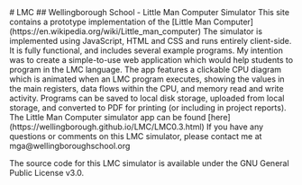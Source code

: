 <head>
    <meta charset="utf-8">
    <meta name="keywords" content="LMC, Little Man Computer, CPU, Simulator, Simulation, Emulator, Emulation, Central, Processor, Processing, Unit, ALU, MAR, MDR, CU">
    <meta name="description" content="Little Man Computer (LMC) Simulator">
</head>
# LMC
## Wellingborough School - Little Man Computer Simulator
This site contains a prototype implementation of the [Little Man Computer](https://en.wikipedia.org/wiki/Little_man_computer)
The simulator is implemented using JavaScript, HTML and CSS and runs entirely client-side.
It is fully functional, and includes several example programs.  
My intention was to create a simple-to-use web application which would help students to program in the LMC language.  
The app features a clickable CPU diagram which is animated when an LMC program executes, showing the values in the main registers, data flows within the CPU, and memory read and write activity.  
Programs can be saved to local disk storage, uploaded from local storage, and converted to PDF for printing (or including in project reports).
The Little Man Computer simulator app can be found [here](https://wellingborough.github.io/LMC/LMC0.3.html)
If you have any questions or comments on this LMC simulator, please contact me at mga@wellingboroughschool.org

The source code for this LMC simulator is available under the GNU General Public License v3.0.
